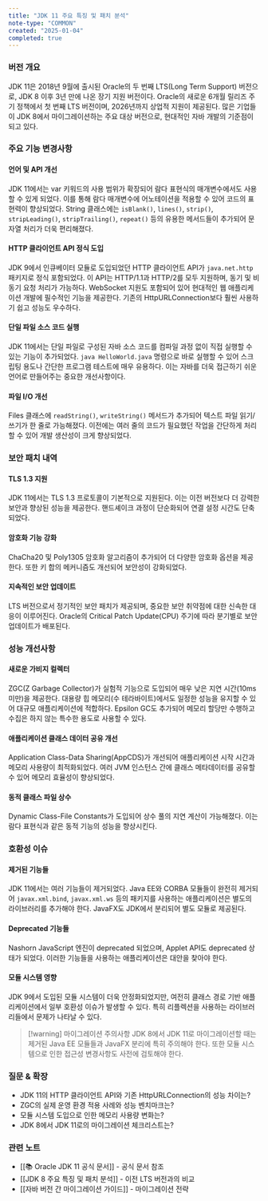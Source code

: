 ```yaml
---
title: "JDK 11 주요 특징 및 패치 분석"
note-type: "COMMON"
created: "2025-01-04"
completed: true
---
```


### 버전 개요

JDK 11은 2018년 9월에 출시된 Oracle의 두 번째 LTS(Long Term Support) 버전으로, JDK 8 이후 3년 만에 나온 장기 지원 버전이다. Oracle의 새로운 6개월 릴리즈 주기 정책에서 첫 번째 LTS 버전이며, 2026년까지 상업적 지원이 제공된다. 많은 기업들이 JDK 8에서 마이그레이션하는 주요 대상 버전으로, 현대적인 자바 개발의 기준점이 되고 있다.

### 주요 기능 변경사항

#### 언어 및 API 개선

JDK 11에서는 var 키워드의 사용 범위가 확장되어 람다 표현식의 매개변수에서도 사용할 수 있게 되었다. 이를 통해 람다 매개변수에 어노테이션을 적용할 수 있어 코드의 표현력이 향상되었다. String 클래스에는 `isBlank()`, `lines()`, `strip()`, `stripLeading()`, `stripTrailing()`, `repeat()` 등의 유용한 메서드들이 추가되어 문자열 처리가 더욱 편리해졌다.

#### HTTP 클라이언트 API 정식 도입

JDK 9에서 인큐베이터 모듈로 도입되었던 HTTP 클라이언트 API가 `java.net.http` 패키지로 정식 포함되었다. 이 API는 HTTP/1.1과 HTTP/2를 모두 지원하며, 동기 및 비동기 요청 처리가 가능하다. WebSocket 지원도 포함되어 있어 현대적인 웹 애플리케이션 개발에 필수적인 기능을 제공한다. 기존의 HttpURLConnection보다 훨씬 사용하기 쉽고 성능도 우수하다.

#### 단일 파일 소스 코드 실행

JDK 11에서는 단일 파일로 구성된 자바 소스 코드를 컴파일 과정 없이 직접 실행할 수 있는 기능이 추가되었다. `java HelloWorld.java` 명령으로 바로 실행할 수 있어 스크립팅 용도나 간단한 프로그램 테스트에 매우 유용하다. 이는 자바를 더욱 접근하기 쉬운 언어로 만들어주는 중요한 개선사항이다.

#### 파일 I/O 개선

Files 클래스에 `readString()`, `writeString()` 메서드가 추가되어 텍스트 파일 읽기/쓰기가 한 줄로 가능해졌다. 이전에는 여러 줄의 코드가 필요했던 작업을 간단하게 처리할 수 있어 개발 생산성이 크게 향상되었다.

### 보안 패치 내역

#### TLS 1.3 지원

JDK 11에서는 TLS 1.3 프로토콜이 기본적으로 지원된다. 이는 이전 버전보다 더 강력한 보안과 향상된 성능을 제공한다. 핸드셰이크 과정이 단순화되어 연결 설정 시간도 단축되었다.

#### 암호화 기능 강화

ChaCha20 및 Poly1305 암호화 알고리즘이 추가되어 더 다양한 암호화 옵션을 제공한다. 또한 키 합의 메커니즘도 개선되어 보안성이 강화되었다.

#### 지속적인 보안 업데이트

LTS 버전으로서 정기적인 보안 패치가 제공되며, 중요한 보안 취약점에 대한 신속한 대응이 이루어진다. Oracle의 Critical Patch Update(CPU) 주기에 따라 분기별로 보안 업데이트가 배포된다.

### 성능 개선사항

#### 새로운 가비지 컬렉터

ZGC(Z Garbage Collector)가 실험적 기능으로 도입되어 매우 낮은 지연 시간(10ms 미만)을 제공한다. 대용량 힙 메모리(수 테라바이트)에서도 일정한 성능을 유지할 수 있어 대규모 애플리케이션에 적합하다. Epsilon GC도 추가되어 메모리 할당만 수행하고 수집은 하지 않는 특수한 용도로 사용할 수 있다.

#### 애플리케이션 클래스 데이터 공유 개선

Application Class-Data Sharing(AppCDS)가 개선되어 애플리케이션 시작 시간과 메모리 사용량이 최적화되었다. 여러 JVM 인스턴스 간에 클래스 메타데이터를 공유할 수 있어 메모리 효율성이 향상되었다.

#### 동적 클래스 파일 상수

Dynamic Class-File Constants가 도입되어 상수 풀의 지연 계산이 가능해졌다. 이는 람다 표현식과 같은 동적 기능의 성능을 향상시킨다.

### 호환성 이슈

#### 제거된 기능들

JDK 11에서는 여러 기능들이 제거되었다. Java EE와 CORBA 모듈들이 완전히 제거되어 `javax.xml.bind`, `javax.xml.ws` 등의 패키지를 사용하는 애플리케이션은 별도의 라이브러리를 추가해야 한다. JavaFX도 JDK에서 분리되어 별도 모듈로 제공된다.

#### Deprecated 기능들

Nashorn JavaScript 엔진이 deprecated 되었으며, Applet API도 deprecated 상태가 되었다. 이러한 기능들을 사용하는 애플리케이션은 대안을 찾아야 한다.

#### 모듈 시스템 영향

JDK 9에서 도입된 모듈 시스템이 더욱 안정화되었지만, 여전히 클래스 경로 기반 애플리케이션에서 일부 호환성 이슈가 발생할 수 있다. 특히 리플렉션을 사용하는 라이브러리들에서 문제가 나타날 수 있다.

> [!warning] 마이그레이션 주의사항
> JDK 8에서 JDK 11로 마이그레이션할 때는 제거된 Java EE 모듈들과 JavaFX 분리에 특히 주의해야 한다. 또한 모듈 시스템으로 인한 접근성 변경사항도 사전에 검토해야 한다.

### 질문 & 확장

- JDK 11의 HTTP 클라이언트 API와 기존 HttpURLConnection의 성능 차이는?
- ZGC의 실제 운영 환경 적용 사례와 성능 벤치마크는?
- 모듈 시스템 도입으로 인한 메모리 사용량 변화는?
- JDK 8에서 JDK 11로의 마이그레이션 체크리스트는?

### 관련 노트

- [[📚 Oracle JDK 11 공식 문서]] - 공식 문서 참조
- [[JDK 8 주요 특징 및 패치 분석]] - 이전 LTS 버전과의 비교
- [[자바 버전 간 마이그레이션 가이드]] - 마이그레이션 전략 